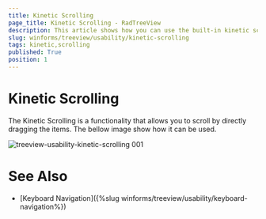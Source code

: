 ```yaml
---
title: Kinetic Scrolling
page_title: Kinetic Scrolling - RadTreeView
description: This article shows how you can use the built-in kinetic scrolling functionality.
slug: winforms/treeview/usability/kinetic-scrolling
tags: kinetic,scrolling
published: True
position: 1
---
```


# Kinetic Scrolling

The Kinetic Scrolling is a functionality that allows you to scroll by directly dragging the items. The bellow image show how it can be used.

![treeview-usability-kinetic-scrolling 001](images/treeview-usability-kinetic-scrolling001.gif)    

# See Also

* [Keyboard Navigation]({%slug winforms/treeview/usability/keyboard-navigation%}) 
